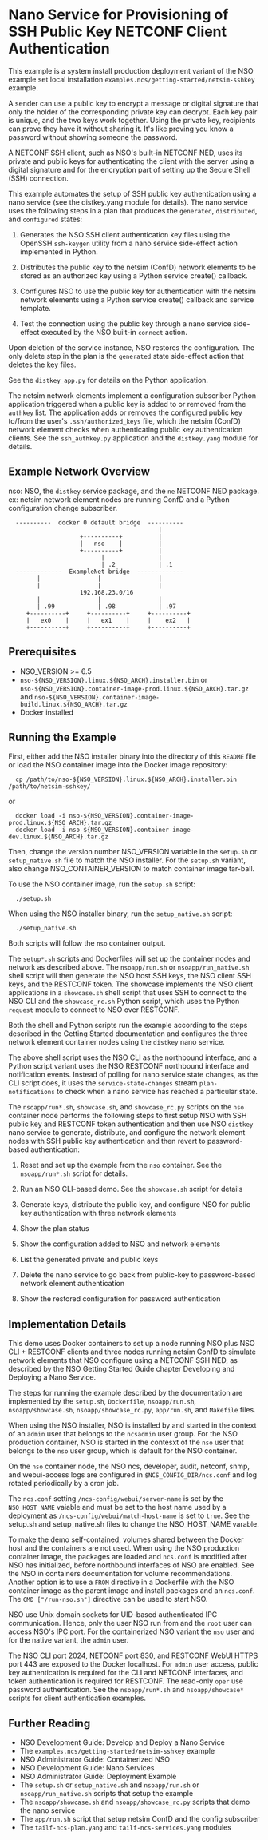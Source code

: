 Nano Service for Provisioning of SSH Public Key NETCONF Client Authentication
=============================================================================

This example is a system install production deployment variant of the NSO
example set local installation
`examples.ncs/getting-started/netsim-sshkey` example.

A sender can use a public key to encrypt a message or digital signature that
only the holder of the corresponding private key can decrypt. Each key pair is
unique, and the two keys work together. Using the private key, recipients can
prove they have it without sharing it. It's like proving you know a password
without showing someone the password.

A NETCONF SSH client, such as NSO's built-in NETCONF NED, uses its private and
public keys for authenticating the client with the server using a digital
signature and for the encryption part of setting up the Secure Shell (SSH)
connection.

This example automates the setup of SSH public key authentication using a nano
service (see the distkey.yang module for details). The nano service uses the
following steps in a plan that produces the `generated`, `distributed`, and
`configured` states:

1. Generates the NSO SSH client authentication key files using the OpenSSH
   `ssh-keygen` utility from a nano service side-effect action implemented
   in Python.

2. Distributes the public key to the netsim (ConfD) network elements to be
   stored as an authorized key using a Python service create() callback.

3. Configures NSO to use the public key for authentication with the netsim
   network elements using a Python service create() callback and service
   template.

4. Test the connection using the public key through a nano service side-effect
   executed by the NSO built-in `connect` action.

Upon deletion of the service instance, NSO restores the configuration. The only
delete step in the plan is the `generated` state side-effect action that
deletes the key files.

See the `distkey_app.py` for details on the Python application.

The netsim network elements implement a configuration subscriber Python
application triggered when a public key is added to or removed from the
`authkey` list. The application adds or removes the configured public key
to/from the user's `.ssh/authorized_keys` file, which the netsim (ConfD)
network element checks when authenticating public key authentication clients.
See the `ssh_authkey.py` application and the `distkey.yang` module for details.

Example Network Overview
------------------------
nso: NSO, the `distkey` service package, and the `ne` NETCONF NED package.
ex: netsim network element nodes are running ConfD and a Python configuration
    change subscriber.

      ----------  docker 0 default bridge  ----------
                                              |
                        +----------+          |
                        |   nso    |          |
                        +----------+          |
                              |               |
                              | .2            | .1
      -------------  ExampleNet bridge  -------------
            |                |                |
            |                |                |
                        192.168.23.0/16
            |                |                |
            | .99            | .98            | .97
         +----------+     +----------+     +----------+
         |   ex0    |     |   ex1    |     |    ex2   |
         +----------+     +----------+     +----------+

Prerequisites
-------------
- NSO_VERSION >= 6.5
- `nso-${NSO_VERSION}.linux.${NSO_ARCH}.installer.bin`
  or
  `nso-${NSO_VERSION}.container-image-prod.linux.${NSO_ARCH}.tar.gz` and
  `nso-${NSO_VERSION}.container-image-build.linux.${NSO_ARCH}.tar.gz`
- Docker installed

Running the Example
-------------------
First, either add the NSO installer binary into the directory of this `README`
file or load the NSO container image into the Docker image repository:

      cp /path/to/nso-${NSO_VERSION}.linux.${NSO_ARCH}.installer.bin /path/to/netsim-sshkey/

or

      docker load -i nso-${NSO_VERSION}.container-image-prod.linux.${NSO_ARCH}.tar.gz
      docker load -i nso-${NSO_VERSION}.container-image-dev.linux.${NSO_ARCH}.tar.gz

Then, change the version number NSO_VERSION variable in the `setup.sh` or
`setup_native.sh` file to match the NSO installer. For the `setup.sh`
variant, also change NSO_CONTAINER_VERSION to match container image
tar-ball.

To use the NSO container image, run the `setup.sh` script:

      ./setup.sh

When using the NSO installer binary, run the `setup_native.sh` script:

      ./setup_native.sh

Both scripts will follow the `nso` container output.

The `setup*.sh` scripts and Dockerfiles will set up the container nodes and
network as described above. The `nsoapp/run.sh` or `nsoapp/run_native.sh` shell
script will then generate the NSO host SSH keys, the NSO client SSH keys, and
the RESTCONF token. The showcase implements the NSO client applications in a
`showcase.sh` shell script that uses SSH to connect to the NSO CLI and the
`showcase_rc.sh` Python script, which uses the Python `request` module to
connect to NSO over RESTCONF.

Both the shell and Python scripts run the example according to the steps
described in the Getting Started documentation and configures the three network
element container nodes using the `distkey` nano service.

The above shell script uses the NSO CLI as the northbound interface, and a
Python script variant uses the NSO RESTCONF northbound interface and
notification events. Instead of polling for nano service state changes, as the
CLI script does, it uses the `service-state-changes` stream
`plan-notifications` to check when a nano service has reached a particular
state.

The `nsoapp/run*.sh`, `showcase.sh`, and `showcase_rc.py` scripts on the `nso`
container node performs the following steps to first setup NSO with SSH public
key and RESTCONF token authentication and then use NSO `distkey` nano service
to generate, distribute, and configure the network element nodes with SSH
public key authentication and then revert to password-based
authentication:

1. Reset and set up the example from the `nso` container. See the
   `nsoapp/run*.sh` script for details.

2. Run an NSO CLI-based demo. See the `showcase.sh` script for details

3. Generate keys, distribute the public key, and configure NSO for public key
   authentication with three network elements

4. Show the plan status

5. Show the configuration added to NSO and network elements

6. List the generated private and public keys

7. Delete the nano service to go back from public-key to password-based network
   element authentication

8. Show the restored configuration for password authentication

Implementation Details
----------------------
This demo uses Docker containers to set up a node running NSO plus NSO CLI +
RESTCONF clients and three nodes running netsim ConfD to simulate network
elements that NSO configure using a NETCONF SSH NED, as described by the NSO
Getting Started Guide chapter Developing and Deploying a Nano Service.

The steps for running the example described by the documentation are
implemented by the `setup.sh`, `Dockerfile`, `nsoapp/run.sh`,
`nsoapp/showcase.sh`, `nsoapp/showcase_rc.py`, `app/run.sh`, and `Makefile`
files.

When using the NSO installer, NSO is installed by and started in the context of
an `admin` user that belongs to the `ncsadmin` user group. For the NSO
production container, NSO is started in the contesxt of the `nso` user that
belongs to the `nso` user group, which is default for the NSO container.

On the `nso` container node, the NSO ncs, developer, audit, netconf, snmp,
and webui-access logs are configured in `$NCS_CONFIG_DIR/ncs.conf` and log
rotated periodically by a cron job.

The `ncs.conf` setting `/ncs-config/webui/server-name` is set by the
`NSO_HOST_NAME` vaiable and must be set to the host name used by a deployment
as `/ncs-config/webui/match-host-name` is set to `true`. See the setup.sh and
setup_native.sh files to change the NSO_HOST_NAME varable.

To make the demo self-contained, volumes shared between the Docker host and the
containers are not used. When using the NSO production container image, the
packages are loaded and `ncs.conf` is modified after NSO has initialized,
before northbound interfaces of NSO are enabled. See the NSO in containers
documentation for volume recommendations. Another option is to use a `FROM`
directive in a Dockerfile with the NSO container image as the parent image
and install packages and an `ncs.conf`. The `CMD ["/run-nso.sh"]` directive
can be used to start NSO.

NSO use Unix domain sockets for UID-based authenticated IPC communication.
Hence, only the user NSO run from and the `root` user can access NSO's IPC
port. For the containerized NSO variant the `nso` user and for the native
variant, the `admin` user.

The NSO CLI port 2024, NETCONF port 830, and RESTCONF WebUI HTTPS port 443 are
exposed to the Docker localhost. For `admin` user access, public key
authentication is required for the CLI and NETCONF interfaces, and token
authentication is required for RESTCONF. The read-only `oper` use password
authentication. See the `nsoapp/run*.sh` and `nsoapp/showcase*` scripts for
client authentication examples.

Further Reading
---------------
+ NSO Development Guide: Develop and Deploy a Nano Service
+ The `examples.ncs/getting-started/netsim-sshkey` example
+ NSO Administrator Guide: Containerized NSO
+ NSO Development Guide: Nano Services
+ NSO Administrator Guide: Deployment Example
+ The `setup.sh` or `setup_native.sh` and `nsoapp/run.sh` or
  `nsoapp/run_native.sh` scripts that setup the example
+ The `nsoapp/showcase.sh` and `nsoapp/showcase_rc.py` scripts that demo the
  nano service
+ The `app/run.sh` script that setup netsim ConfD and the config subscriber
+ The `tailf-ncs-plan.yang` and `tailf-ncs-services.yang` modules
